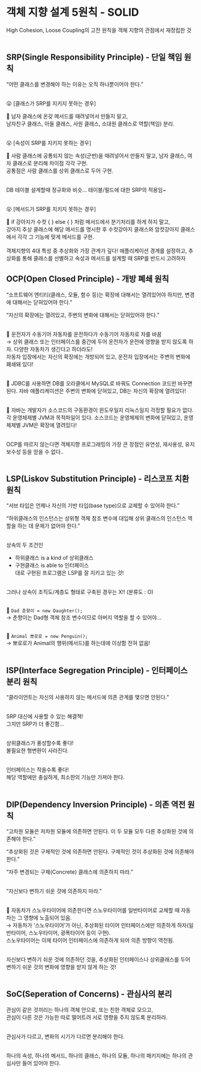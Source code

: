 # 객체 지향 설계 5원칙 - SOLID

High Cohesion, Loose Coupling의 고전 원칙을 객체 지향의 관점에서 재정립한 것  
<br>

## SRP(Single Responsibility Principle) - 단일 책임 원칙

“어떤 클래스를 변경해야 하는 이유는 오직 하나뿐이어야 한다.”  
<br>

😮 [클래스가 SRP를 지키지 못하는 경우]

💭 남자 클래스에 온갖 메서드를 때려넣어서 만들지 말고,  
남자친구 클래스, 아들 클래스, 사원 클래스, 소대원 클래스로 역할(책임) 분리.  
<br>

😮 [속성이 SRP를 지키지 못하는 경우]

💭 사람 클래스에 공통되지 않는 속성(군번)을 때려넣어서 만들지 말고,
남자 클래스, 여자 클래스로 분리해 차이점 각각 구현.  
공통점은 사람 클래스를 상위 클래스로 두어 구현.  
<br>

DB 테이블 설계할때 정규화와 비슷… 테이블/필드에 대한 SRP의 적용임~  
<br>

😮 [메서드가 SRP를 지키지 못하는 경우]

💭 if 강아지가 수컷 { } else { } 처럼 메서드에서 분기처리를 하게 하지 말고,  
강아지 추상 클래스에 해당 메서드를 명시한 후 수컷강아지 클래스와 암컷강아지 클래스에서 각각 그 기능에 맞게 메서드를 구현.  
<br>
객체지향의 4대 특성 중 추상화와 가장 관계가 깊다!
애플리케이션 경계를 설정하고, 추상화를 통해 클래스를 선별하고 속성과 메서드를 설계할 때 SRP를 반드시 고려하자
<br>

## OCP(Open Closed Principle) - 개방 폐쇄 원칙

“소프트웨어 엔티티(클래스, 모듈, 함수 등)는 확장에 대해서는 열려있어야 하지만, 변경에 대해서는 닫혀있어야 한다.”

“자신의 확장에는 열려있고, 주변의 변화에 대해서는 닫혀있어햐 한다.”  
<br>

💭 운전자가 수동기어 자동차를 운전하다가 수동기어 자동차로 차를 바꿈  
→ 상위 클래스 또는 인터페이스를 중간에 두어 운전자가 운전에 영향을 받지 않도록 하자. 다양한 자동차가 생긴다고 하더라도!  
자동차 입장에서는 자신의 확장에는 개방되어 있고, 운전자 입장에서는 주변의 변화에 폐쇄돼 있다!  
<br>

💭 JDBC를 사용하면 DB를 오라클에서 MySQL로 바꿔도 Connection 코드만 바꾸면 된다. 자바 애플리케이션은 주변의 변화에 닫혀있고, DB는 자신의 확장에 열려있다!  
<br>

💭 자바는 개발자가 소스코드의 구동환경이 윈도우일지 리눅스일지 걱정할 필요가 없다. 각 운영체제별 JVM과 목적파일이 있다. 소스코드는 운영체제의 변화에 닫혀있고, 운영체제별 JVM은 확장에 열려있다!  
<br>

OCP를 따르지 않는다면 객체지향 프로그래밍의 가장 큰 장점인 유연성, 재사용성, 유지보수성 등을 얻을 수 없다..  
<br>

## LSP(Liskov Substitution Principle) - 리스코프 치환 원칙

“서브 타입은 언제나 자신의 기반 타입(base type)으로 교체할 수 있어햐 한다.”

“하위클래스의 인스턴스는 상위형 객체 참조 변수에 대입해 상위 클래스의 인스턴스 역할을 하는 데 문제가 없어야 한다.”  
<br>

상속의 두 조건인

- 하위클래스 is a kind of 상위클래스
- 구현클래스 is able to 인터페이스  
  대로 구현된 프로그램은 LSP를 잘 지키고 있는 것!  
  <br>

그러나 상속이 조직도/계층도 형태로 구축된 경우는 X!! (분류도 : O)  
<br>

💭 `Dad 춘향이 = new Daughter();`  
→ 춘향이는 Dad형 객체 참조 변수이므로 아버지 역할을 할 수 있어야…  
<br>

💭 `Animal 뽀로로 = new Penguin();`  
→ 뽀로로가 Animal의 행위(메서드)를 하는데에 이상함 전혀 없음!  
<br>

## ISP(Interface Segregation Principle) - 인터페이스 분리 원칙

“클라이언트는 자신의 사용하지 않는 메서드에 의존 관계를 맺으면 안된다.”  
<br>

SRP 대신에 사용할 수 있는 해결책!  
그치만 SRP가 더 좋긴함…  
<br>

상위클래스가 풍성할수록 좋다!  
불필요한 형변환이 사라진다.  
<br>

인터페이스는 작을수록 좋다!  
해당 역할에만 충실하게, 최소한의 기능만 가져야 한다.  
<br>

## DIP(Dependency Inversion Principle) - 의존 역전 원칙

“고차원 모듈은 저차원 모듈에 의존하면 안된다. 이 두 모듈 모두 다른 추상화된 것에 의존해야 한다.”

“추상화된 것은 구체적인 것에 의존하면 안된다. 구체적인 것이 추상화된 것에 의존해야 한다.”

“자주 변경되는 구체(Concrete) 클래스에 의존하지 마라.”  
<br>

“자신보다 변하기 쉬운 것에 의존하지 마라.”  
<br>

💭 자동차가 스노우타이어에 의존한다면 스노우타이어를 일반타이어로 교체할 때 자동차는 그 영향에 노출되어 있음.  
→ 자동차가 ‘스노우타이어’가 아닌, 추상화된 타이어 인터페이스에만 의존하게 하자(일반타이어, 스노우타이어, 광폭타이어 등이 구현).  
스노우타이어는 이제 타이어 인터페이스에 의존하게 되어 의존 방향이 역전됨.  
<br>

자신보다 변하기 쉬운 것에 의존하던 것을, 추상화된 인터페이스나 상위클래스를 두어 변하기 쉬운 것의 변화에 영향을 받지 않게 하는 것!  
<br>

## SoC(Seperation of Concerns) - 관심사의 분리

관심이 같은 것끼리는 하나의 객체 안으로, 또는 친한 객체로 모으고,  
관심이 다른 것은 가능한 따로 떨어트려 서로 영향을 주지 않도록 분리하라.  
<br>

관심사가 다르고, 변화의 시기가 다르면 분리해야 한다.  
<br>

하나의 속성, 하나의 메서드, 하나의 클래스, 하나의 모듈, 하나의 패키지에는 하나의 관심사만 들어 있어야 한다.
